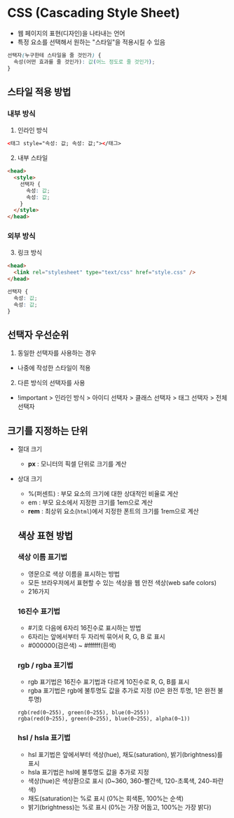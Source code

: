# CSS (Cascading Style Sheet)

- 웹 페이지의 표현(디자인)을 나타내는 언어
- 특정 요소를 선택해서 원하는 "스타일"을 적용시킬 수 있음

```css 선택자 {속성: 값;}
선택자(누구한테 스타일을 줄 것인가) {
  속성(어떤 효과를 줄 것인가): 값(어느 정도로 줄 것인가);
}
```

## 스타일 적용 방법

### 내부 방식

1. 인라인 방식

```html
<태그 style="속성: 값; 속성: 값;"></태그>
```

2. 내부 스타일

```html
<head>
  <style>
    선택자 {
      속성: 값;
      속성: 값;
    }
  </style>
</head>
```

### 외부 방식

3. 링크 방식

```html
<head>
  <link rel="stylesheet" type="text/css" href="style.css" />
</head>
```

```css
선택자 {
  속성: 값;
  속성: 값;
}
```

## 선택자 우선순위

1. 동일한 선택자를 사용하는 경우

- 나중에 작성한 스타일이 적용

2. 다른 방식의 선택자를 사용

- !important > 인라인 방식 > 아이디 선택자 > 클래스 선택자 > 태그 선택자 > 전체 선택자

## 크기를 지정하는 단위

- 절대 크기
  - **px** : 모니터의 픽셀 단위로 크기를 계산
- 상대 크기

  - %(퍼센트) : 부모 요소의 크기에 대한 상대적인 비율로 게산
  - em : 부모 요소에서 지정한 크기를 1em으로 계산
  - **rem** : 최상위 요소(`html`)에서 지정한 폰트의 크기를 1rem으로 계산

  ## 색상 표현 방법

  ### 색상 이름 표기법

  - 영문으로 색상 이름을 표시하는 방법
  - 모든 브라우저에서 표현할 수 있는 색상을 웹 안전 색상(web safe colors)
  - 216가지

  ### 16진수 표기법

  - #기호 다음에 6자리 16진수로 표시하는 방법
  - 6자리는 앞에서부터 두 자리씩 묶어서 R, G, B 로 표시
  - #000000(검은색) ~ #ffffff(흰색)

  ### rgb / rgba 표기법

  - rgb 표기법은 16진수 표기법과 다르게 10진수로 R, G, B를 표시
  - rgba 표기법은 rgb에 불투명도 값을 추가로 지정 (0은 완전 투명, 1은 완전 불투명)

  ```
  rgb(red(0~255), green(0~255), blue(0~255))
  rgba(red(0~255), green(0~255), blue(0~255), alpha(0~1))
  ```

  ### hsl / hsla 표기법

  - hsl 표기법은 앞에서부터 색상(hue), 채도(saturation), 밝기(brightness)를 표시
  - hsla 표기법은 hsl에 불투명도 값을 추가로 지정
  - 색상(hue)은 색상환으로 표시 (0~360, 360-빨간색, 120-초록색, 240-파란색)
  - 채도(saturation)는 %로 표시 (0%는 회색톤, 100%는 순색)
  - 밝기(brightness)는 %로 표시 (0%는 가장 어둡고, 100%는 가장 밝다)
